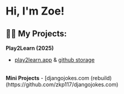 <h1>Hi, I'm Zoe! <br/></h1>

<h2>👩‍💻 My Projects:</h2>

<b>Play2Learn (2025)</b>
- [play2learn.app](https://www.play2learn.app/) & [github storage](https://github.com/zkp117/play2learn)
<br>
<b>Mini Projects</b>
- [djangojokes.com (rebuild)(https://github.com/zkp117/djangojokes.com)
